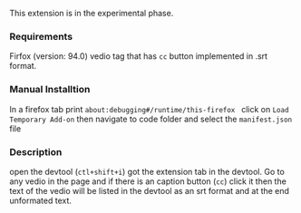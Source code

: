 This extension is in the experimental phase.

### Requirements
Firfox (version: 94.0)
vedio tag that has ```cc``` button implemented in .srt format.

### Manual Installtion
In a firefox tab print 
```about:debugging#/runtime/this-firefox ```
click on ```Load Temporary Add-on``` then navigate to code folder and select the ```manifest.json``` file

### Description
open the devtool (```ctl+shift+i```) got the extension tab in the devtool. Go to any vedio in the page and if there is an caption button (```cc```) click it then the text of the vedio will be listed in the devtool as an srt format and at the end unformated text.

